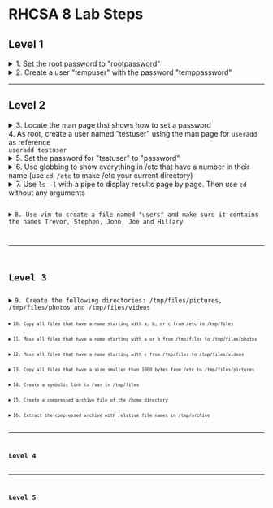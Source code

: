 # RHCSA 8 Lab Steps

## Level 1

<details>
  <summary>1. Set the root password to "rootpassword"</summary>
  <code>
    sudo passwd root
    rootpassword
    rootpassword
  </code>
</details>

<details>
  <summary>2. Create a user "tempuser" with the password "temppassword"</summary>
  <code>
    useradd tempuser
    passwd tempuser
    temppassword
    temppassword
  </code>
</details>

***

## Level 2

<details>
  <summary>3. Locate the man page thst shows how to set a password</summary>
  <code>man -k password</code>
  There are far to many results here to find what is needed
  <code>man -k password | grep 1</code>
  Checking general commands to see if anything is applicable
  <code>man -k password | grep 8</code>
  Checking system administration commands to see if anything is applicable
  <code>man useradd</code>
  Checking an already known command to see if there's anything that can be used (check see also section)
  <code>man passwd</code>
  Both command and description don't include the word "password" which is why they weren't found
</details>

<detilas>
  <summary>4. As root, create a user named "testuser" using the man page for <code>useradd</code> as reference</summary>
  <code>useradd testuser</code>
<details>
  <summary>5. Set the password for "testuser" to "password"</summary>
  <code>
    passwd testuser
    New password: password
    BAD PASSWORD: The password fails the dictionary check - it is based on a dictionary word
    Retype new password: password
    passwd: all authentication tokens updated successfully.
  </code>
</details>

<details>
  <summary>6. Use globbing to show everything in /etc that have a number in their name (use <code>cd /etc</code> to make /etc your current directory)</summary>
  <code>
    cd /etc
    ls -d *[0-9]*
  </code>
</details>

<details>
  <summary>7. Use <code>ls -l</code> with a pipe to display results page by page. Then use <code>cd</code> without any arguments</summary>
  <code>
    ls -l | less
    cd
</details>

<details>
  <summary>8. Use vim to create a file named "users" and make sure it contains the names Trevor, Stephen, John, Joe and Hillary</summary>
  <code>
    vim users
  </code>
</details> 

***

## Level 3

<details>
  <summary>9. Create the following directories: /tmp/files/pictures, /tmp/files/photos and /tmp/files/videos</summary>
  <code>mkdir -p /tmp/files/pictures /tmp/files/photos /tmp/files/videos</code>
  The <code>-p<code> option ensures that any subfolders that do not exist get created
</details>

<details>
  <summary>10. Copy all files that have a name starting with a, b, or c from /etc to /tmp/files</summary>
  <code>cp /etc/[a-c]* /tmp/files</code>
  There will be an warning that some subdirectories were not copied because the <code>-r</code> option was not used. This is expect as we only want the files.
</details>

<details>
  <summary>11. Move all files that have a name starting with a or b from /tmp/files to /tmp/files/photos</summary>
  <code>
    cd /tmp/files/
    mv [ab]* photos/
  </code>
</details>

<details>
  <summary>12. Move all files that have a name starting with c from /tmp/files to /tmp/files/videos</summary>
  <code>mv c* videos/</code>
</details>

<details>
  <summary>13. Copy all files that have a size smaller than 1000 bytes from /etc to /tmp/files/pictures</summary>
  <code>find /etc -size -1000c -exec cp {} pictures \;</code>
</details>

<details>
  <summary>14. Create a symbolic link to /var in /tmp/files</summary>
  <code>ln -s /var .</code>
</details>

<details>
  <summary>15. Create a compressed archive file of the /home directory</summary>
  <code>tar cJvf home.tar.xz /home</code>
</details>

<details>
  <summary>16. Extract the compressed archive with relative file names in /tmp/archive</summary>
  <code>mkdir /tmp/archive; tar xvf home.tar.xz -C /tmp/archive/</code>
</details>

***

## Level 4



***

## Level 5
